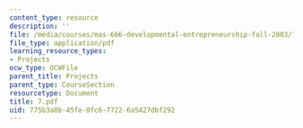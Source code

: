 ```yaml
---
content_type: resource
description: ''
file: /media/courses/mas-666-developmental-entrepreneurship-fall-2003/775b3a8b45fe0fc677226a5427dbf292_7.pdf
file_type: application/pdf
learning_resource_types:
- Projects
ocw_type: OCWFile
parent_title: Projects
parent_type: CourseSection
resourcetype: Document
title: 7.pdf
uid: 775b3a8b-45fe-0fc6-7722-6a5427dbf292
---
```

